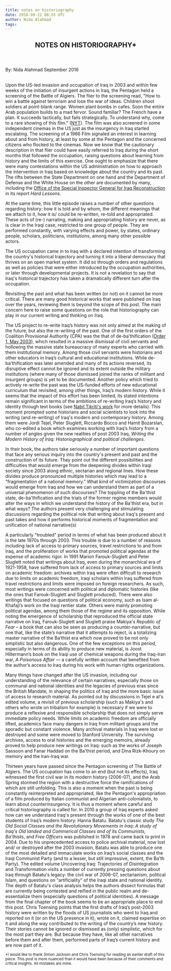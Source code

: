 ```yaml
---
title: notes on historiography
date: 2016-09-22 08:55 UTC
author: Nida Alahmad
tags:
---
```


<article class="article">
  <header class="title">
    <h1>NOTES ON HISTORIOGRAPHY*</h1>
  </header>
  <footer class="date">
    <time datetime="9/22/2016">By: Nida Alahmad September 2016</time>
  </footer>
  <div class="line">&nbsp;</div>
  <div class="body">
<p>Upon the US-led invasion and occupation of Iraq in 2003 and within few weeks of the initiation of insurgent actions in Iraq, the Pentagon held a screening of the Battle of Algiers. The flier to the screening read, "How to win a battle against terrorism and lose the war of ideas. Children shoot soldiers at point-blank range. Women plant bombs in cafes. Soon the entire Arab population builds to a mad fervor. Sound familiar? The French have a plan. It succeeds tactically, but fails strategically. To understand why, come to a rare showing of this film.” (<a class="underline" href="http://www.nytimes.com/2003/09/07/weekinreview/the-world-film-studies-what-does-the-pentagon-see-in-battle-of-algiers.html">NYT</a>). The film was also screened in some independent cinemas in the US just as the insurgency in Iraq started escalating. The screening of a 1966 Film signaled an interest in learning about and from history, at least by some at the Pentagon and the concerned citizens who flocked to the cinemas. Now we know that the cautionary description in that flier could have easily referred to Iraq during the short months that followed the occupation, raising questions about learning from history and the limits of this exercise. One ought to emphasize that there were many contestations within the US administration on how to approach the intervention in Iraq based on knowledge about the country and its past. The rifts between the State Department on one hand and the Department of Defense and the White House on the other are documented by many, including the <a class="underline" href="http://www.sigir.mil">Office of the Special Inspector General for Iraq Reconstruction</a> in its report <i>Hard Lessons</i>.</p>
<p>At the same time, this little episode raises a number of other questions regarding history: how it is told and by whom, the different meanings that we attach to it, how it is/ could be re-written, re-told and appropriated. These acts of (re-) narrating, making and appropriating history are never, as is clear in the Iraqi case, restricted to one group of people. They are performed constantly, with varying effects and power, by states, ordinary people, scholars, politicians, institutions, among many other possible actors.</p>
<p>The US occupation came in to Iraq with a declared intention of transforming the country's historical trajectory and turning it into a liberal democracy that thrives on an open market system. It did so through orders and regulations as well as policies that were either introduced by the occupation authorities, or later through developmental projects. It is not a revelation to say that Iraq's historical trajectory has taken a dramatically different turn after the occupation.</p>
<p>
<p>Revisiting the past and what has been written (or not) on it cannot be more critical. There are many good historical works that were published on Iraq over the years, reviewing them is beyond the scope of this post. The main concern here to raise some questions on the role that historiography can play in our current writing and thinking on Iraq.</p>
<p>The US project to re-write Iraq’s history was not only aimed at the making of the future, but also the re-writing of the past. One of the first orders of the Coalition Provisional Authority (CPA) was the that of de-ba’thification (<a class="underline" href="http://www.iraqcoalition.org/regulations/20030516_CPAORD_1_De-Ba_athification_of_Iraqi_Society_.pdf">Order 1, May 2003</a>), which resulted in a massive dismissal of civil servants and hollowing the massive state bureaucracy of many experts who carried with them institutional memory. Among those civil servants were historians and other educators in Iraq’s cultural and educational institutions. While de-ba'thification was later amended and many of its actions reversed, its disruptive effect cannot be ignored and its extent outside the military institutions (where many of those dismissed joined the ranks of militant and insurgent groups) is yet to be documented. Another policy which tried to actively re-write the past was the US-funded efforts of new educational curriculum that revisited, among other things, Iraq’s modern history. While it seems that the impact of this effort has been limited, its stated intentions remain significant in terms of the ambitions of re-writing Iraq’s history and identity through text books (see <a class="underline" href="http://files.umwblogs.org/blogs.dir/4059/files/2010/11/Encyclopaedia-Final-Proofs-09.pdf">Nabil Tikriti's work</a> for more details). This moment prompted some historians and social scientists to look into the writing (and re-writing) of Iraq's modern and contemporary history. Among them were Jordi Tejel, Peter Sluglett, Riccardo Bocco and Hamit Bozarslan, who co-edited a book which examines working with Iraq’s history from a number of angles given the new realities of post 2003 Iraq, <i>Writing the Modern History of Iraq: Historiographical and political challenges</i>.</p>
<p>In their book, the authors take seriously a number of important questions that face any serious inquiry into the country's present and past and the construction of its future. They point out the different possibilities and difficulties that would emerge from the deepening divides within Iraqi society since 2003 along ethnic, sectarian and regional lines. How these divides produce pronounced multiple histories which may lead to a "fragmentation of a national memory." What kind of victimization discourses would emerge from Iraq and how we can understand them as part of a universal phenomenon of such discourses? The toppling of the Ba'thist state, de-ba'thification and the trials of the former regime members would alter the ways in which we understand the history of the Ba'thist era, but in what ways? The authors present very challenging and stimulating discussions regarding the political role that writing about Iraq's present and past takes and how it performs historical moments of fragmentation and unification of national narrative(s)</p>
<p>A particularly "troubled" period in terms of what has been produced about it is the late 1970s through 2003. This trouble is due to a number of reasons including lack of access to primary sources, travel restrictions to and from Iraq, and the proliferation of works that promoted political agendas at the expense of academic rigor. In 1991 Marion Farouk-Sluglett and Peter Sluglett noted that writings about Iraq, even during the monarchical era of 1921-1958, have suffered from lack of access to primary sources and limits on academic freedom: archives within Iraq were often difficult to research due to limits on academic freedom, Iraqi scholars within Iraq suffered from travel restrictions and limits were imposed on foreign researchers. As such, most writings were concerned with political and diplomatic histories (like the ones that Farouk-Sluglett and Sluglett produced). There were also writings that focused on questions of political economy, such as Isam al- Khafaji’s work on the Iraqi rentier state. Others were mainly promoting political agendas, among them those of the regime and its opposition. While noting the emergence of scholarship that reproduced the official state narrative on Iraq, Farouk-Sluglett and Sluglett praise Makiya's <i>Republic of Fear</i> – a book that can also be seen as producing a counter-narrative, but one that, like the state’s narrative that it attempts to reject, is a totalizing master narrative of the Ba’thist era which now proved to be not only simplistic but also dangerous. One of the few exceptions on this period, especially in terms of its ability to produce new material, is Joost Hiltermann’s book on the Iraqi use of chemical weapons during the Iraq-Iran war, <i>A Poisonous Affair</i> — a carefully written account that benefited from the author’s access to Iraq during his work with human rights organizations.</p>
<p>Many things have changed after the US invasion, including our understanding of the relevance of certain narratives, especially those on communal and national identities and the legacies of previous eras since the British Mandate, in shaping the politics of Iraq and the more basic issue of access to research material. As pointed out by discussions in Tejel e al's edited volume, a revisit of previous scholarship (such as Makiya's and others who wrote on tribalism for example) is necessary if we were to produce a reflexive and responsible scholarship that does not simply serve immediate policy needs. While limits on academic freedom are officially lifted, academics face many dangers in Iraq from militant groups and the sporadic but constant violence. Many archival materials in Iraq were lost or destroyed and some were moved to Stanford University. The surviving archives, access to oral histories and the emerging memoirs, already proved to help produce new writings on Iraq: such as the works of Joseph Sassoon and Fanar Haddad on the Ba'thist period, and Dina Rizk-Khoury on memory and the Iran-Iraq war.</p>
<p>
Thirteen years have passed since the Pentagon screening of The Battle of Algiers. The US occupation has come to an end (but not its effects), Iraq witnessed the first civil war in its modern history (2006-07), and the Arab Spring stormed the region with a destructive force the ramifications of which are still unfolding. This is also a moment when the past is being constantly reinterpreted and appropriated, like the Pentagon's appropriation of a film produced by Italian communist and Algerian anti-colonialists, to learn about counterinsurgency. It is thus a moment where careful and critical historiography is called for. In 2010 a group of Iraq experts asked how can we understand Iraq's present through the works of one of the best students of Iraq’s modern history: Hanna Batatu. Batatu's classic study <i>The Old Social Classes and the Revolutionary Movements in Iraq: A study of Iraq's Old landed and Commerical Classes and of its Communists, Ba'thists</i>, and <i>Free Officers</i> was published in 1978 and came back to print in 2004. Due to his unprecedented access to police archival material, now lost and/ or destroyed after the 2003 invasion, Batatu was able to produce one of the most detailed and immaculate works on Iraq’s social classes and the Iraqi Communist Party (and to a lesser, but still impressive, extent, the Ba’th Party). The edited volume Uncovering Iraq: Trajectories of Disintegration and Transformation visits a number of currently pressing questions about Iraq through Batatu's legacy: the civil war of 2006-07, sectarianism, political Islam, and questions on “artificiality” of the Iraqi state and national identity. The depth of Batatu's class analysis helps the authors dissect formulas that are currently being contested and reified in the public realm and de-essentialize them (especially questions of political identities). A message from the final chapter of the book seems to be an appropriate place to end this post. Chris Toensing points that the first drafts of Iraq’s post-2003 history were written by the floods of US journalists who went to Iraq and reported on it (or on the US presence in it), wrote on it, claimed expertise on it and along the way contributed to the writing of the country’s new history. Their stories cannot be ignored or dismissed as (only) simplistic, which for the most part they are. But because they have, like all other narratives before them and after them, performed parts of Iraq’s current history and are now part of it.</p>
<p><small>*I would like to thank Simon Jackson and Chris Toensing for reading an earlier draft of this piece. This post is more nuanced than it would have been because of their comments and critical insights. All mistakes are mine.</small></p>
  </div>
</article>

